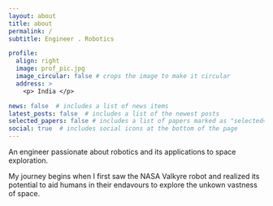 ```yaml
---
layout: about
title: about
permalink: /
subtitle: Engineer . Robotics

profile:
  align: right
  image: prof_pic.jpg
  image_circular: false # crops the image to make it circular
  address: >
    <p> India </p>

news: false  # includes a list of news items
latest_posts: false  # includes a list of the newest posts
selected_papers: false # includes a list of papers marked as "selected={true}"
social: true  # includes social icons at the bottom of the page
---
```


An engineer passionate about robotics and its applications to space exploration.

My journey begins when I first saw the NASA Valkyre robot and realized its potential to aid humans in their endavours to explore the unkown vastness of space.
